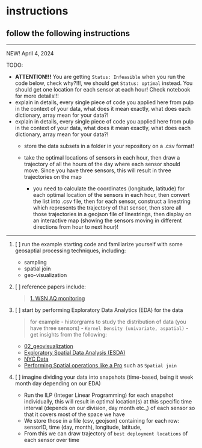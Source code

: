 # instructions
## follow the following instructions
----------
NEW! April 4, 2024

TODO:
-  **ATTENTION!!!** You are getting `Status: Infeasible` when you run the code below, check why?!!!, we should get `Status: optimal` instead. You should get one location for each sensor at each hour! Check notebook for more details!!!
- explain in details, every single piece of code you applied here from pulp in the context of your data, what does it mean exactly, what does each dictionary, array mean for your data?!
- explain in details, every single piece of code you applied here from pulp in the context of your data, what does it mean exactly, what does each dictionary, array mean for your data?!
    - store the data subsets in a folder in your repository on a .csv format!

  - take the optimal locations of sensors in each hour, then draw a trajectory of all the hours of the day where each sensor should move. Since you have three sensors, this will result in three trajectories on the map
    - you need to calculate the coordinates (longitude, latitude) for each optimal location of the sensors in each hour, then convert the list into .csv file, then for each sensor, construct a linestring which represents the trajectory of that sensor, then store all those trajectories in a geojson file of linestrings, then display on an interactive map (showing the sensors moving in different directions from hour to next hour)!

----------------

1. [ ] run the example starting code and familiarize yourself with some geosaptial processing techniques, including:
    - sampling
    - spatial join
    - geo-visualization

2. [ ] reference papers include:
    > [1. WSN AQ monitoring](https://inria.hal.science/hal-01392863) 

3. [ ] start by performing Exploratory Data Analytics (EDA) for the data
    > for example
        - historgrams to study the distribution of data (you have three sensors)
        - ```Kernel Density (univariate, aspatial)```
        - get insights from the following:
    - [02_geovisualization](https://darribas.org/gds_scipy16/ipynb_md/02_geovisualization.html)
    - [Exploratory Spatial Data Analysis (ESDA)](https://darribas.org/gds_scipy16/ipynb_md/04_esda.html)
    - [NYC Data](https://github.com/PacktPublishing/Geospatial-Data-Science-Quick-Start-Guide/blob/master/Chapter02/NYC%20Data.ipynb)
    - [Performing Spatial operations like a Pro](https://github.com/PacktPublishing/Geospatial-Data-Science-Quick-Start-Guide/blob/master/Chapter03/Chapter3.ipynb) such as ```Spatial join```

4. [ ] imagine dividing your data into snapshots (time-based, being it week month day depending on our EDA)
    - Run the ILP (Integer Linear Programming) for each snapshot individually, this will result in optimal location(s) at this specific time interval (depends on our division, day month etc.,) of each sensor so that it covers most of the space we have
    - We store those in a file (csv, geojson) containing for each row: sensorID, time (day, month), longitude, latitude, 
    - From this we can draw trajectory of ```best deployment locations``` of each sensor over time 